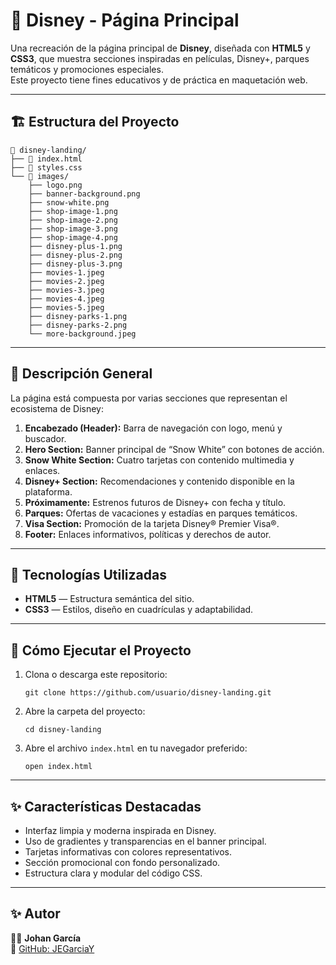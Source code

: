 # 🌟 Disney - Página Principal

Una recreación de la página principal de **Disney**, diseñada con **HTML5** y **CSS3**, que muestra secciones inspiradas en películas, Disney+, parques temáticos y promociones especiales.  
Este proyecto tiene fines educativos y de práctica en maquetación web.

---

## 🏗️ Estructura del Proyecto

```
📁 disney-landing/
├── 📄 index.html
├── 🎨 styles.css
└── 📁 images/
    ├── logo.png
    ├── banner-background.png
    ├── snow-white.png
    ├── shop-image-1.png
    ├── shop-image-2.png
    ├── shop-image-3.png
    ├── shop-image-4.png
    ├── disney-plus-1.png
    ├── disney-plus-2.png
    ├── disney-plus-3.png
    ├── movies-1.jpeg
    ├── movies-2.jpeg
    ├── movies-3.jpeg
    ├── movies-4.jpeg
    ├── movies-5.jpeg
    ├── disney-parks-1.png
    ├── disney-parks-2.png
    └── more-background.jpeg
```

---

## 🎯 Descripción General

La página está compuesta por varias secciones que representan el ecosistema de Disney:

1. **Encabezado (Header):** Barra de navegación con logo, menú y buscador.  
2. **Hero Section:** Banner principal de “Snow White” con botones de acción.  
3. **Snow White Section:** Cuatro tarjetas con contenido multimedia y enlaces.  
4. **Disney+ Section:** Recomendaciones y contenido disponible en la plataforma.  
5. **Próximamente:** Estrenos futuros de Disney+ con fecha y título.  
6. **Parques:** Ofertas de vacaciones y estadías en parques temáticos.  
7. **Visa Section:** Promoción de la tarjeta Disney® Premier Visa®.  
8. **Footer:** Enlaces informativos, políticas y derechos de autor.

---

## 🧩 Tecnologías Utilizadas

- **HTML5** — Estructura semántica del sitio.  
- **CSS3** — Estilos, diseño en cuadrículas y adaptabilidad.  

---

## 🚀 Cómo Ejecutar el Proyecto

1. Clona o descarga este repositorio:
   ```
   git clone https://github.com/usuario/disney-landing.git
   ```
2. Abre la carpeta del proyecto:
   ```
   cd disney-landing
   ```
3. Abre el archivo `index.html` en tu navegador preferido:
   ```
   open index.html
   ```

---

## ✨ Características Destacadas

- Interfaz limpia y moderna inspirada en Disney.  
- Uso de gradientes y transparencias en el banner principal.  
- Tarjetas informativas con colores representativos.  
- Sección promocional con fondo personalizado.  
- Estructura clara y modular del código CSS.  

---

## ✨ Autor

👨‍💻 **Johan García**  
📎 [GitHub: JEGarciaY](https://github.com/JEGarciaY)
